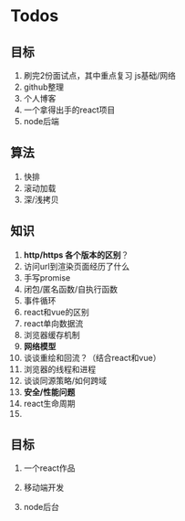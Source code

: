 # Todos

## 目标

1. 刷完2份面试点，其中重点复习 js基础/网络
2. github整理
3. 个人博客
4. 一个拿得出手的react项目
5. node后端

## 算法

1. 快排
2. 滚动加载
3. 深/浅拷贝

## 知识

1. **http/https 各个版本的区别**？
2. 访问url到渲染页面经历了什么
3. 手写promise
4. 闭包/匿名函数/自执行函数
5. 事件循环
6. react和vue的区别
7. react单向数据流
8. 浏览器缓存机制
9. **网络模型**
10. 谈谈重绘和回流？（结合react和vue）
11. 浏览器的线程和进程
12. 谈谈同源策略/如何跨域
13. **安全/性能问题**
14. react生命周期
15.  

## 目标

1. 一个react作品

2. 移动端开发
3. node后台